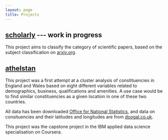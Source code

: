 ```yaml
---
layout: page
title: Projects
---
```


## [scholarly](https://github.com/saattrupdan/scholarly) --- **work in progress**

This project aims to classify the category of scientific papers, based on the subject classification on [arxiv.org](https://arxiv.org).


## [athelstan](https://github.com/saattrupdan/athelstan)

This project was a first attempt at a cluster analysis of constituencies in England and Wales based on eight different variables related to demographics, business, qualifications and amenities. A use case would be to find similar constituencies as a given location in one of these two countries.

All data has been downloaded [Office for National Statistics](https://www.ons.org.uk), and data on consituencies and their latitudes and longitudes are from [doogal.co.uk](https://www.doogal.co.uk).

This project was the capstone project in the IBM applied data science specialisation on Coursera.
